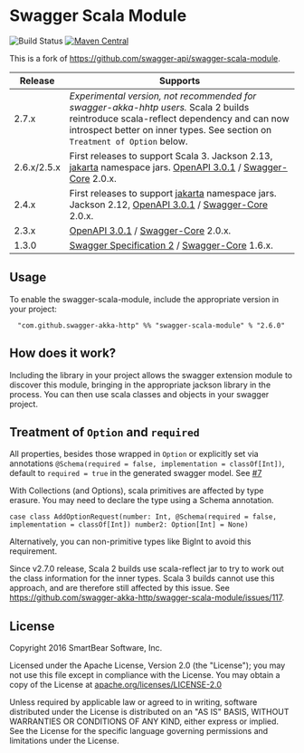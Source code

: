 # Swagger Scala Module

![Build Status](https://github.com/swagger-akka-http/swagger-scala-module/actions/workflows/ci.yml/badge.svg)
[![Maven Central](https://maven-badges.herokuapp.com/maven-central/com.github.swagger-akka-http/swagger-scala-module_2.13/badge.svg?style=plastic)](https://maven-badges.herokuapp.com/maven-central/com.github.swagger-akka-http/swagger-scala-module_2.13)

This is a fork of https://github.com/swagger-api/swagger-scala-module.

| Release | Supports |
| ------- | -------- |
| 2.7.x | *Experimental version, not recommended for swagger-akka-hhtp users.* Scala 2 builds reintroduce scala-reflect dependency and can now introspect better on inner types. See section on `Treatment of Option` below.|
| 2.6.x/2.5.x | First releases to support Scala 3. Jackson 2.13, [jakarta](https://github.com/swagger-api/swagger-core/wiki/Swagger-2.X---Getting-started) namespace jars. [OpenAPI 3.0.1](https://github.com/OAI/OpenAPI-Specification) / [Swagger-Core](https://github.com/swagger-api/swagger-core) 2.0.x. |
| 2.4.x | First releases to support [jakarta](https://github.com/swagger-api/swagger-core/wiki/Swagger-2.X---Getting-started) namespace jars. Jackson 2.12, [OpenAPI 3.0.1](https://github.com/OAI/OpenAPI-Specification) / [Swagger-Core](https://github.com/swagger-api/swagger-core) 2.0.x. |
| 2.3.x | [OpenAPI 3.0.1](https://github.com/OAI/OpenAPI-Specification) / [Swagger-Core](https://github.com/swagger-api/swagger-core) 2.0.x. |
| 1.3.0 | [Swagger Specification 2](https://swagger.io/specification/v2/) / [Swagger-Core](https://github.com/swagger-api/swagger-core) 1.6.x. |

## Usage
To enable the swagger-scala-module, include the appropriate version in your project:

```
  "com.github.swagger-akka-http" %% "swagger-scala-module" % "2.6.0"
```

## How does it work?
Including the library in your project allows the swagger extension module to discover this module, bringing in the appropriate jackson library in the process.  You can then use scala classes and objects in your swagger project.

## Treatment of `Option` and `required`
All properties, besides those wrapped in `Option` or explicitly set via annotations `@Schema(required = false, implementation = classOf[Int])`, default to `required = true`  in the generated swagger model. See [#7](https://github.com/swagger-api/swagger-scala-module/issues/7)

With Collections (and Options), scala primitives are affected by type erasure. You may need to declare the type using a Schema annotation.
```
case class AddOptionRequest(number: Int, @Schema(required = false, implementation = classOf[Int]) number2: Option[Int] = None)
```

Alternatively, you can non-primitive types like BigInt to avoid this requirement.

Since v2.7.0 release, Scala 2 builds use scala-reflect jar to try to work out the class information for the inner types. Scala 3 builds cannot use this approach, and are therefore still affected by this issue. See https://github.com/swagger-akka-http/swagger-scala-module/issues/117.

License
-------

Copyright 2016 SmartBear Software, Inc.

Licensed under the Apache License, Version 2.0 (the "License");
you may not use this file except in compliance with the License.
You may obtain a copy of the License at [apache.org/licenses/LICENSE-2.0](http://www.apache.org/licenses/LICENSE-2.0)

Unless required by applicable law or agreed to in writing, software
distributed under the License is distributed on an "AS IS" BASIS,
WITHOUT WARRANTIES OR CONDITIONS OF ANY KIND, either express or implied.
See the License for the specific language governing permissions and
limitations under the License.
